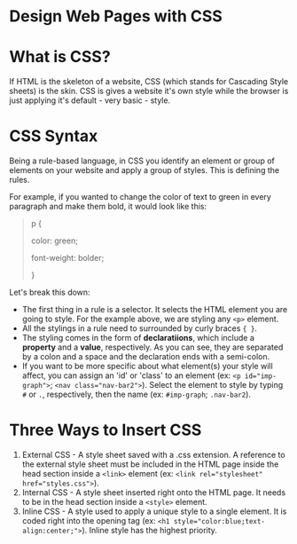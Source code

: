 # Design Web Pages with CSS

# What is CSS?

If HTML is the skeleton of a website, CSS (which stands for Cascading Style sheets) is the skin. CSS is gives a website it's own style while the browser is just applying it's default - very basic - style.

# CSS Syntax

Being a rule-based language, in CSS you identify an element or group of elements on your website and apply a group of styles. This is defining the rules.

For example, if you wanted to change the color of text to green in every paragraph and make them bold, it would look like this:

> p {
>
>    color: green;
>
>    font-weight: bolder;
>
> }

Let's break this down:
* The first thing in a rule is a selector. It selects the HTML element you are going to style. For the example above, we are styling any `<p>` element.
* All the stylings in a rule need to surrounded by curly braces `{ }`.
* The styling comes in the form of **declaratiions**, which include a **property** and a **value**, respectively. As you can see, they are separated by a colon and a space and the declaration ends with a semi-colon.
* If you want to be more specific about what element(s) your style will affect, you can assign an 'id' or 'class' to an element (ex: `<p id="imp-graph">`; `<nav class="nav-bar2">`). Select the element to style by typing `#` or `.`, respectively, then the name (ex: `#imp-graph`; `.nav-bar2`).

# Three Ways to Insert CSS
1. External CSS - A style sheet saved with a .css extension. A reference to the external style sheet must be included in the HTML page inside the head section inside a `<link>` element (ex: `<link rel="stylesheet" href="styles.css">`).
2. Internal CSS - A style sheet inserted right onto the HTML page. It needs to be in the head section inside a `<style>` element.
3. Inline CSS - A style used to apply a unique style to a single element. It is coded right into the opening tag (ex: `<h1 style="color:blue;text-align:center;">`). Inline style has the highest priority.
